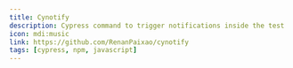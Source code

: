 ```yaml
---
title: Cynotify
description: Cypress command to trigger notifications inside the test
icon: mdi:music
link: https://github.com/RenanPaixao/cynotify
tags: [cypress, npm, javascript]
---
```

